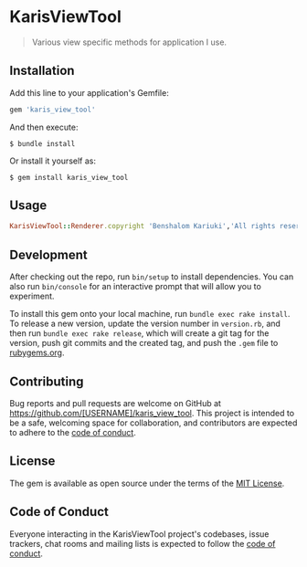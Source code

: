# KarisViewTool

> Various view specific methods for application I use.

## Installation

 Add this line to your application's Gemfile:

```ruby
gem 'karis_view_tool'
``` 

And then execute:

    $ bundle install

Or install it yourself as:

    $ gem install karis_view_tool

## Usage
```ruby 
KarisViewTool::Renderer.copyright 'Benshalom Kariuki','All rights reserved'
``` 
## Development

After checking out the repo, run `bin/setup` to install dependencies. You can also run `bin/console` for an interactive prompt that will allow you to experiment.

To install this gem onto your local machine, run `bundle exec rake install`. To release a new version, update the version number in `version.rb`, and then run `bundle exec rake release`, which will create a git tag for the version, push git commits and the created tag, and push the `.gem` file to [rubygems.org](https://rubygems.org).

## Contributing

Bug reports and pull requests are welcome on GitHub at https://github.com/[USERNAME]/karis_view_tool. This project is intended to be a safe, welcoming space for collaboration, and contributors are expected to adhere to the [code of conduct](https://github.com/[USERNAME]/karis_view_tool/blob/master/CODE_OF_CONDUCT.md).

## License

The gem is available as open source under the terms of the [MIT License](https://opensource.org/licenses/MIT).

## Code of Conduct

Everyone interacting in the KarisViewTool project's codebases, issue trackers, chat rooms and mailing lists is expected to follow the [code of conduct](https://github.com/[USERNAME]/karis_view_tool/blob/master/CODE_OF_CONDUCT.md).
